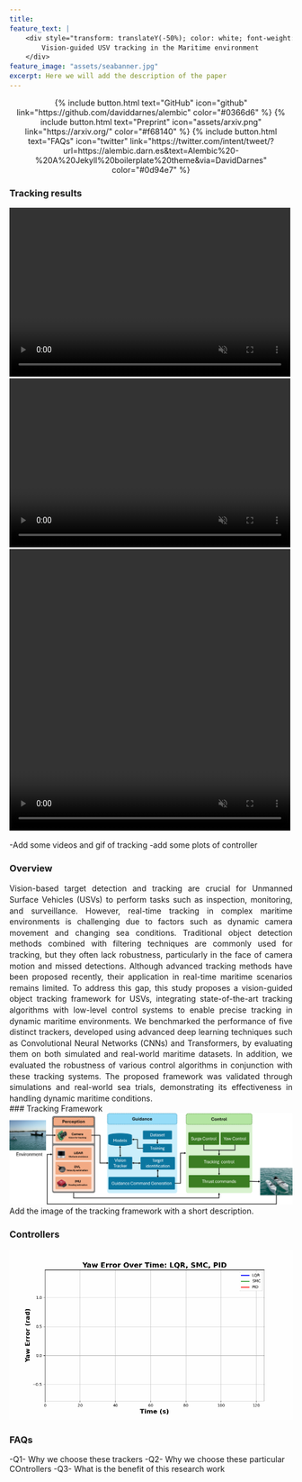 ```yaml
---
title: 
feature_text: |
    <div style="transform: translateY(-50%); color: white; font-weight: bold; font-size: 24px;">
        Vision-guided USV tracking in the Maritime environment
    </div>
feature_image: "assets/seabanner.jpg"
excerpt: Here we will add the description of the paper
---
```



<div style="text-align: center;">
  {% include button.html text="GitHub" icon="github" link="https://github.com/daviddarnes/alembic" color="#0366d6" %}
  {% include button.html text="Preprint" icon="assets/arxiv.png" link="https://arxiv.org/" color="#f68140" %}
  {% include button.html text="FAQs" icon="twitter" link="https://twitter.com/intent/tweet/?url=https://alembic.darn.es&text=Alembic%20-%20A%20Jekyll%20boilerplate%20theme&via=DavidDarnes" color="#0d94e7" %}
</div>

### Tracking results 

<video controls="" width="500" height="300" muted="" loop="" autoplay="">
<source src="https://github.com/Muhayyuddin/tracking/raw/main/video/tracking.mp4" type="video/mp4">
</video>

<video controls="" width="500" height="300" muted="" loop="" autoplay="">
<source src="https://github.com/Muhayyuddin/tracking/raw/refs/heads/main/video/circle.mp4" type="video/mp4">
</video>


<video controls="" width="500" height="500" muted="" loop="" autoplay="">
<source src="https://github.com/Muhayyuddin/tracking/raw/refs/heads/main/video/trackers.mp4" type="video/mp4">
</video>

-Add some videos and gif of tracking
-add some plots of controller
### Overview
<div style="text-align: justify; font-size: 14px; line-height: 1.4;">
    Vision-based target detection and tracking are crucial for Unmanned Surface Vehicles (USVs) to perform tasks such as inspection, monitoring, and surveillance. However, real-time tracking in complex maritime environments is challenging due to factors such as dynamic camera movement and changing sea conditions. Traditional object detection methods combined with filtering techniques are commonly used for tracking, but they often lack robustness, particularly in the face of camera motion and missed detections. Although advanced tracking methods have been proposed recently, their application in real-time maritime scenarios remains limited. To address this gap, this study proposes a vision-guided object tracking framework for USVs, integrating state-of-the-art tracking algorithms with low-level control systems to enable precise tracking in dynamic maritime environments. We benchmarked the performance of five distinct trackers, developed using advanced deep learning techniques such as Convolutional Neural Networks (CNNs) and Transformers, by evaluating them on both simulated and real-world maritime datasets. In addition, we evaluated the robustness of various control algorithms in conjunction with these tracking systems. The proposed framework was validated through simulations and real-world sea trials, demonstrating its effectiveness in handling dynamic maritime conditions.
</div>
### Tracking Framework
<div style="text-align: center;">
  <img src="assets/framework-1.png" alt="framework" />
</div>
Add the image of the tracking framework with a short description.


### Controllers 
<div style="text-align: center;">
  <img src="assets/yaw_error_animation.gif" alt="Yaw Error Simulation" />
</div>

### FAQs
-Q1- Why we choose these trackers 
-Q2- Why we choose these particular COntrollers 
-Q3- What is the benefit of this research work


